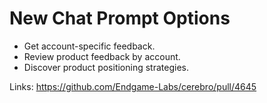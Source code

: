 # New Chat Prompt Options

- Get account-specific feedback.
- Review product feedback by account.
- Discover product positioning strategies.

Links:
https://github.com/Endgame-Labs/cerebro/pull/4645
